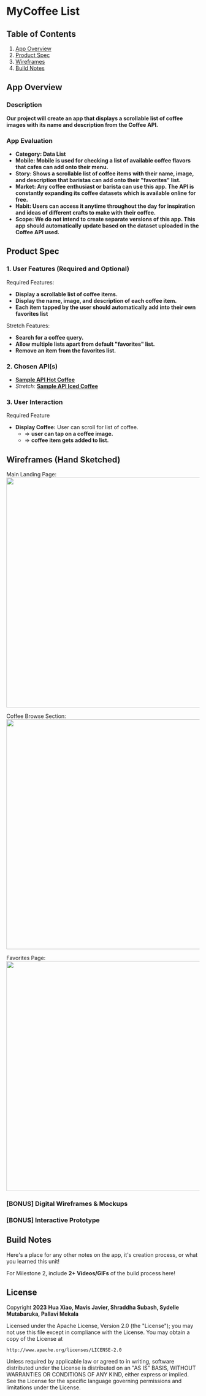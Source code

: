 # **MyCoffee List**

## Table of Contents

1. [App Overview](#App-Overview)
1. [Product Spec](#Product-Spec)
1. [Wireframes](#Wireframes)
1. [Build Notes](#Build-Notes)

## App Overview


### Description 

**Our project will create an app that displays a scrollable list of coffee images with its name and description from the Coffee API.**

### App Evaluation

<!-- Evaluation of your app across the following attributes -->

- **Category: Data List**
- **Mobile: Mobile is used for checking a list of available coffee flavors that cafes can add onto their menu.**
- **Story: Shows a scrollable list of coffee items with their name, image, and description that baristas can add onto their "favorites" list.**
- **Market: Any coffee enthusiast or barista can use this app. The API is constantly expanding its coffee datasets which is available online for free.**
- **Habit: Users can access it anytime throughout the day for inspiration and ideas of different crafts to make with their coffee.**
- **Scope: We do not intend to create separate versions of this app. This app should automatically update based on the dataset uploaded in the Coffee API used.**

## Product Spec

### 1. User Features (Required and Optional)

Required Features:

- **Display a scrollable list of coffee items.**
- **Display the name, image, and description of each coffee item.**
- **Each item tapped by the user should automatically add into their own favorites list**

Stretch Features:

- **Search for a coffee query.**
- **Allow multiple lists apart from default "favorites" list.**
- **Remove an item from the favorites list.**

### 2. Chosen API(s)

- **<a href="https://api.sampleapis.com/coffee/hot" target="_blank">Sample API Hot Coffee</a>**
- *Stretch:* **<a href="https://api.sampleapis.com/coffee/iced" target=_blank>Sample API Iced Coffee</a>**

### 3. User Interaction

Required Feature

- **Display Coffee:** User can scroll for list of coffee.
  - => **user can tap on a coffee image.**
  - => **coffee item gets added to list.**

## Wireframes (Hand Sketched)

<!-- Add picture of your hand sketched wireframes in this section -->
Main Landing Page:
<img src="https://i.imgur.com/mNtMWyc.jpg" width=600>

Coffee Browse Section:
<img src="https://i.imgur.com/tcC1Aai.jpg" width=600>

Favorites Page:
<img src="https://i.imgur.com/Witpzqu.jpg" width=600>


### [BONUS] Digital Wireframes & Mockups

### [BONUS] Interactive Prototype

## Build Notes

Here's a place for any other notes on the app, it's creation 
process, or what you learned this unit!  

For Milestone 2, include **2+ Videos/GIFs** of the build process here!

## License

Copyright **2023** **Hua Xiao, Mavis Javier, Shraddha Subash, Sydelle Mutabaruka, Pallavi Mekala**

Licensed under the Apache License, Version 2.0 (the "License");
you may not use this file except in compliance with the License.
You may obtain a copy of the License at

    http://www.apache.org/licenses/LICENSE-2.0

Unless required by applicable law or agreed to in writing, software
distributed under the License is distributed on an "AS IS" BASIS,
WITHOUT WARRANTIES OR CONDITIONS OF ANY KIND, either express or implied.
See the License for the specific language governing permissions and
limitations under the License.
